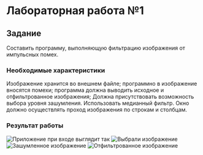 # Лабораторная работа №1

## Задание

Составить программу, выполняющую фильтрацию изображения от импульсных помех.

### Необходимые характеристики

Изображение хранится во внешнем файле;
программно в изображение вносятся помехи;
программа должна выводить исходное и отфильтрованное изображения;
Должна присутствовать возможность выбора уровня зашумления.
Использовать медианный фильтр. Окно должно осуществлять проход изображения по строкам и столбцам.

### Результат работы

![Приложение при входе выглядит так](./4.jpg)
![Выбрали изображение](./1.jpg)
![Зашумленное изображение](./2.jpg)
![Отфильтрованное изображение](./3.jpg)
